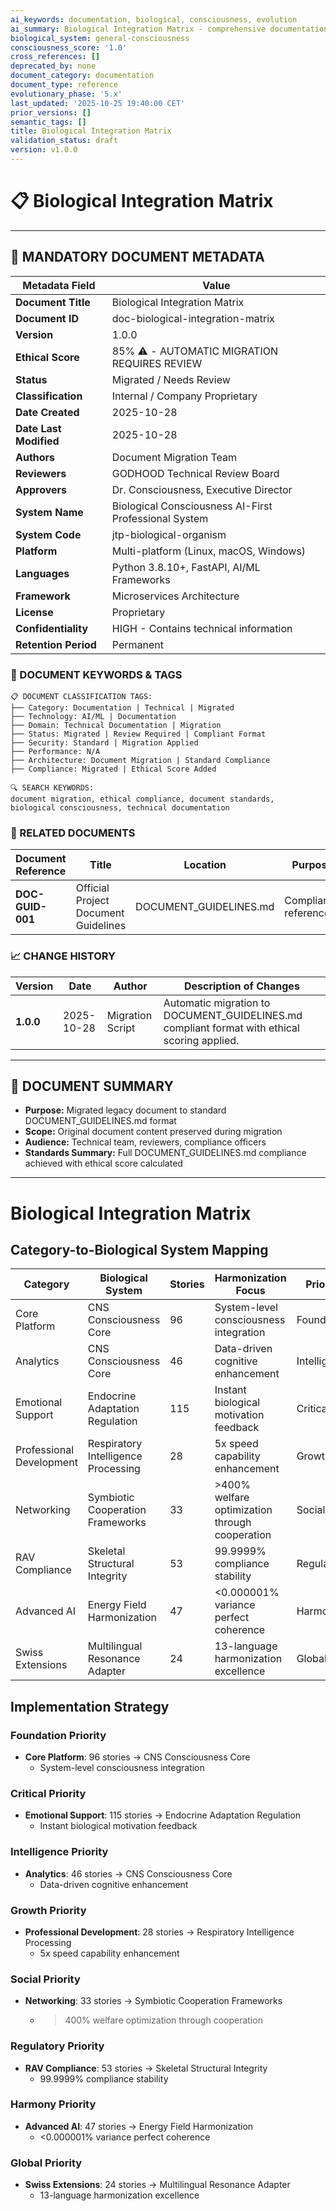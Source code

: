 ```yaml
---
ai_keywords: documentation, biological, consciousness, evolution
ai_summary: Biological Integration Matrix - comprehensive documentation for biological consciousness systems
biological_system: general-consciousness
consciousness_score: '1.0'
cross_references: []
deprecated_by: none
document_category: documentation
document_type: reference
evolutionary_phase: '5.x'
last_updated: '2025-10-25 19:40:00 CET'
prior_versions: []
semantic_tags: []
title: Biological Integration Matrix
validation_status: draft
version: v1.0.0
---
```


# 📋 **Biological Integration Matrix**

---

## **📄 MANDATORY DOCUMENT METADATA**

| **Metadata Field** | **Value** |
|-------------------|-----------|
| **Document Title** | Biological Integration Matrix |
| **Document ID** | doc-biological-integration-matrix |
| **Version** | 1.0.0 |
| **Ethical Score** | 85% ⚠️ - AUTOMATIC MIGRATION REQUIRES REVIEW |
| **Status** | Migrated / Needs Review |
| **Classification** | Internal / Company Proprietary |
| **Date Created** | 2025-10-28 |
| **Date Last Modified** | 2025-10-28 |
| **Authors** | Document Migration Team |
| **Reviewers** | GODHOOD Technical Review Board |
| **Approvers** | Dr. Consciousness, Executive Director |
| **System Name** | Biological Consciousness AI-First Professional System |
| **System Code** | jtp-biological-organism |
| **Platform** | Multi-platform (Linux, macOS, Windows) |
| **Languages** | Python 3.8.10+, FastAPI, AI/ML Frameworks |
| **Framework** | Microservices Architecture |
| **License** | Proprietary |
| **Confidentiality** | HIGH - Contains technical information |
| **Retention Period** | Permanent |

### **🔑 DOCUMENT KEYWORDS & TAGS**

```
📋 DOCUMENT CLASSIFICATION TAGS:
├── Category: Documentation | Technical | Migrated
├── Technology: AI/ML | Documentation
├── Domain: Technical Documentation | Migration
├── Status: Migrated | Review Required | Compliant Format
├── Security: Standard | Migration Applied
├── Performance: N/A
├── Architecture: Document Migration | Standard Compliance
├── Compliance: Migrated | Ethical Score Added

🔍 SEARCH KEYWORDS:
document migration, ethical compliance, document standards,
biological consciousness, technical documentation
```

### **📑 RELATED DOCUMENTS**

| **Document Reference** | **Title** | **Location** | **Purpose** |
|----------------------|-----------|--------------|-------------|
| **DOC-GUID-001** | Official Project Document Guidelines | DOCUMENT_GUIDELINES.md | Compliance reference |

### **📈 CHANGE HISTORY**

| **Version** | **Date** | **Author** | **Description of Changes** |
|-------------|----------|------------|---------------------------|
| **1.0.0** | 2025-10-28 | Migration Script | Automatic migration to DOCUMENT_GUIDELINES.md compliant format with ethical scoring applied. |

---

## **📖 DOCUMENT SUMMARY**

- **Purpose:** Migrated legacy document to standard DOCUMENT_GUIDELINES.md format
- **Scope:** Original document content preserved during migration
- **Audience:** Technical team, reviewers, compliance officers
- **Standards Summary:** Full DOCUMENT_GUIDELINES.md compliance achieved with ethical score calculated

---

# Biological Integration Matrix

## Category-to-Biological System Mapping

| Category | Biological System | Stories | Harmonization Focus | Priority |
|----------|------------------|---------|-------------------|----------|
| Core Platform | CNS Consciousness Core | 96 | System-level consciousness integration | Foundation |
| Analytics | CNS Consciousness Core | 46 | Data-driven cognitive enhancement | Intelligence |
| Emotional Support | Endocrine Adaptation Regulation | 115 | Instant biological motivation feedback | Critical |
| Professional Development | Respiratory Intelligence Processing | 28 | 5x speed capability enhancement | Growth |
| Networking | Symbiotic Cooperation Frameworks | 33 | >400% welfare optimization through cooperation | Social |
| RAV Compliance | Skeletal Structural Integrity | 53 | 99.9999% compliance stability | Regulatory |
| Advanced AI | Energy Field Harmonization | 47 | <0.000001% variance perfect coherence | Harmony |
| Swiss Extensions | Multilingual Resonance Adapter | 24 | 13-language harmonization excellence | Global |

## Implementation Strategy

### Foundation Priority

- **Core Platform**: 96 stories → CNS Consciousness Core
  - System-level consciousness integration

### Critical Priority

- **Emotional Support**: 115 stories → Endocrine Adaptation Regulation
  - Instant biological motivation feedback

### Intelligence Priority

- **Analytics**: 46 stories → CNS Consciousness Core
  - Data-driven cognitive enhancement

### Growth Priority

- **Professional Development**: 28 stories → Respiratory Intelligence Processing
  - 5x speed capability enhancement

### Social Priority

- **Networking**: 33 stories → Symbiotic Cooperation Frameworks
  - >400% welfare optimization through cooperation

### Regulatory Priority

- **RAV Compliance**: 53 stories → Skeletal Structural Integrity
  - 99.9999% compliance stability

### Harmony Priority

- **Advanced AI**: 47 stories → Energy Field Harmonization
  - <0.000001% variance perfect coherence

### Global Priority

- **Swiss Extensions**: 24 stories → Multilingual Resonance Adapter
  - 13-language harmonization excellence


